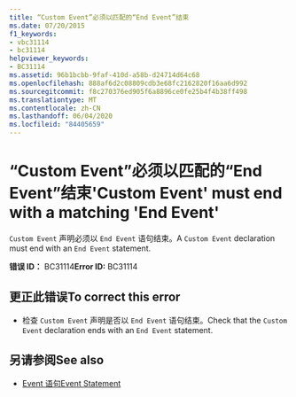 ```yaml
---
title: “Custom Event”必须以匹配的“End Event”结束
ms.date: 07/20/2015
f1_keywords:
- vbc31114
- bc31114
helpviewer_keywords:
- BC31114
ms.assetid: 96b1bcbb-9faf-410d-a58b-d24714d64c68
ms.openlocfilehash: 888af6d2c08809cdb3e68fc2162820f16aa6d992
ms.sourcegitcommit: f8c270376ed905f6a8896ce0fe25b4f4b38ff498
ms.translationtype: MT
ms.contentlocale: zh-CN
ms.lasthandoff: 06/04/2020
ms.locfileid: "84405659"
---
```

# <a name="custom-event-must-end-with-a-matching-end-event"></a><span data-ttu-id="5ca22-102">“Custom Event”必须以匹配的“End Event”结束</span><span class="sxs-lookup"><span data-stu-id="5ca22-102">'Custom Event' must end with a matching 'End Event'</span></span>
<span data-ttu-id="5ca22-103">`Custom Event` 声明必须以 `End Event` 语句结束。</span><span class="sxs-lookup"><span data-stu-id="5ca22-103">A `Custom Event` declaration must end with an `End Event` statement.</span></span>  
  
 <span data-ttu-id="5ca22-104">**错误 ID：** BC31114</span><span class="sxs-lookup"><span data-stu-id="5ca22-104">**Error ID:** BC31114</span></span>  
  
## <a name="to-correct-this-error"></a><span data-ttu-id="5ca22-105">更正此错误</span><span class="sxs-lookup"><span data-stu-id="5ca22-105">To correct this error</span></span>  
  
- <span data-ttu-id="5ca22-106">检查 `Custom Event` 声明是否以 `End Event` 语句结束。</span><span class="sxs-lookup"><span data-stu-id="5ca22-106">Check that the `Custom Event` declaration ends with an `End Event` statement.</span></span>  
  
## <a name="see-also"></a><span data-ttu-id="5ca22-107">另请参阅</span><span class="sxs-lookup"><span data-stu-id="5ca22-107">See also</span></span>

- [<span data-ttu-id="5ca22-108">Event 语句</span><span class="sxs-lookup"><span data-stu-id="5ca22-108">Event Statement</span></span>](../language-reference/statements/event-statement.md)
